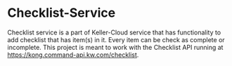 # Checklist-Service
Checklist service is a part of Keller-Cloud service that has functionality to add checklist that has item(s) in it. Every item can be check as complete or incomplete.  This project is meant to work with the Checklist API running at https://kong.command-api.kw.com/checklist.
